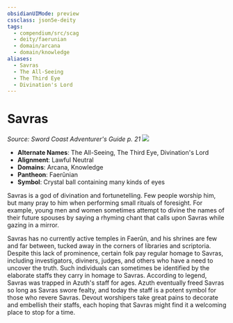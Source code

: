 ```yaml
---
obsidianUIMode: preview
cssclass: json5e-deity
tags:
  - compendium/src/scag
  - deity/faerunian
  - domain/arcana
  - domain/knowledge
aliases:
  - Savras
  - The All-Seeing
  - The Third Eye
  - Divination's Lord
---
```

# Savras
*Source: Sword Coast Adventurer's Guide p. 21* 
![](/compendium/deities/img/symbol-of-savras.jpg#symbol)

- **Alternate Names**: The All-Seeing, The Third Eye, Divination's Lord
- **Alignment**: Lawful Neutral
- **Domains**: Arcana, Knowledge
- **Pantheon**: Faerûnian
- **Symbol**: Crystal ball containing many kinds of eyes

Savras is a god of divination and fortunetelling. Few people worship him, but many pray to him when performing small rituals of foresight. For example, young men and women sometimes attempt to divine the names of their future spouses by saying a rhyming chant that calls upon Savras while gazing in a mirror.

Savras has no currently active temples in Faerûn, and his shrines are few and far between, tucked away in the corners of libraries and scriptoria. Despite this lack of prominence, certain folk pay regular homage to Savras, including investigators, diviners, judges, and others who have a need to uncover the truth. Such individuals can sometimes be identified by the elaborate staffs they carry in homage to Savras. According to legend, Savras was trapped in Azuth's staff for ages. Azuth eventually freed Savras so long as Savras swore fealty, and today the staff is a potent symbol for those who revere Savras. Devout worshipers take great pains to decorate and embellish their staffs, each hoping that Savras might find it a welcoming place to stop for a time.